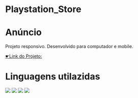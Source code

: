 # Playstation_Store

<h1>Anúncio</h1>
<p>Projeto responsivo. Desenvolvido para computador e mobile.</p>
<a href="https://matheusvazti.github.io/Playstation_Store/"> ☛Link do Projeto:<a/>
<br>
<h1>Linguagens utilazidas</h1>
<img src="https://img.shields.io/badge/HTML5-E34F26?style=for-the-badge&logo=html5&logoColor=white" href="html-logo" />
 <img src="https://img.shields.io/badge/CSS3-1572B6?style=for-the-badge&logo=css3&logoColor=white" href="css-logo"/>
 <img src="https://img.shields.io/badge/JavaScript-F7DF1E?style=for-the-badge&logo=javascript&logoColor=black"/>
 

<img src = "https://github.com/matheusvazti/Anuncio/blob/master/assets/Notebooks.png?raw=true">

